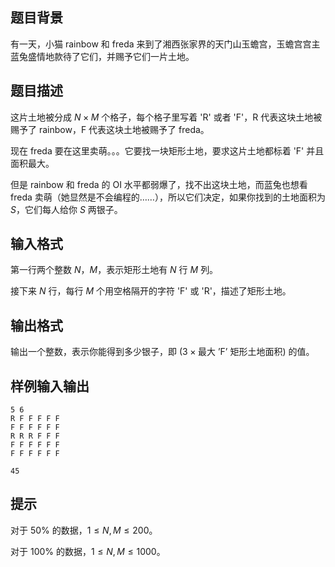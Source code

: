 ## 题目背景

有一天，小猫 rainbow 和 freda 来到了湘西张家界的天门山玉蟾宫，玉蟾宫宫主蓝兔盛情地款待了它们，并赐予它们一片土地。

## 题目描述

这片土地被分成 $N\times M$ 个格子，每个格子里写着 'R' 或者 'F'，R 代表这块土地被赐予了 rainbow，F 代表这块土地被赐予了 freda。

现在 freda 要在这里卖萌。。。它要找一块矩形土地，要求这片土地都标着 'F' 并且面积最大。

但是 rainbow 和 freda 的 OI 水平都弱爆了，找不出这块土地，而蓝兔也想看 freda 卖萌（她显然是不会编程的……），所以它们决定，如果你找到的土地面积为 $S$，它们每人给你 $S$ 两银子。

## 输入格式

第一行两个整数 $N$，$M$，表示矩形土地有 $N$ 行 $M$ 列。

接下来 $N$ 行，每行 $M$ 个用空格隔开的字符 'F' 或 'R'，描述了矩形土地。

## 输出格式

输出一个整数，表示你能得到多少银子，即 ($3\times \text{最大 'F' 矩形土地面积}$) 的值。

## 样例输入输出

```input1
5 6 
R F F F F F 
F F F F F F 
R R R F F F 
F F F F F F 
F F F F F F
```

```output1
45
```

## 提示

对于 $50\%$ 的数据，$1 \leq N, M \leq 200$。

对于 $100\%$ 的数据，$1 \leq N, M \leq 1000$。